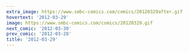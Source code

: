 ```yaml
---
extra_image: https://www.smbc-comics.com/comics/20120329after.gif
hovertext: '2012-03-29'
image: https://www.smbc-comics.com/comics/20120329.gif
next_comic: '2012-03-30'
prev_comic: '2012-03-28'
title: '2012-03-29'
---
```


